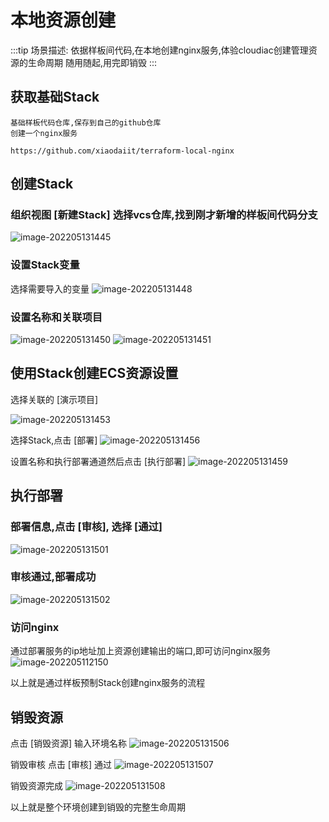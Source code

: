 # 本地资源创建

:::tip
场景描述:
依据样板间代码,在本地创建nginx服务,体验cloudiac创建管理资源的生命周期
随用随起,用完即销毁
:::



## 获取基础Stack
```shell
基础样板代码仓库,保存到自己的github仓库
创建一个nginx服务

https://github.com/xiaodaiit/terraform-local-nginx
```


##  创建Stack

### 组织视图 [新建Stack] 选择vcs仓库,找到刚才新增的样板间代码分支
![image-202205131445](../images/img-202205131445.png)

### 设置Stack变量
选择需要导入的变量
![image-202205131448](../images/img-202205131448.png)

### 设置名称和关联项目

![image-202205131450](../images/img-202205131450.png)
![image-202205131451](../images/img-202205131451.png)



## 使用Stack创建ECS资源设置
选择关联的 [演示项目]

![image-202205131453](../images/img-202205131453.png)

选择Stack,点击 [部署]
![image-202205131456](../images/img-202205131456.png)

设置名称和执行部署通道然后点击 [执行部署]
![image-202205131459](../images/img-202205131459.png)


## 执行部署

### 部署信息,点击  [审核], 选择 [通过]
![image-202205131501](../images/img-202205131501.png)

### 审核通过,部署成功
![image-202205131502](../images/img-202205131502.png)

### 访问nginx
通过部署服务的ip地址加上资源创建输出的端口,即可访问nginx服务
![image-202205112150](../images/img-202205112150.png)

以上就是通过样板预制Stack创建nginx服务的流程

## 销毁资源
点击 [销毁资源] 输入环境名称
![image-202205131506](../images/img-202205131506.png)

销毁审核 点击 [审核] 通过
![image-202205131507](../images/img-202205131507.png)

销毁资源完成
![image-202205131508](../images/img-202205131508.png)

以上就是整个环境创建到销毁的完整生命周期

